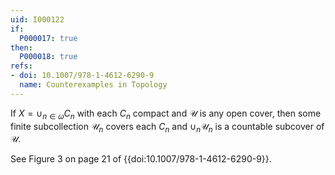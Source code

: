 ```yaml
---
uid: I000122
if:
  P000017: true
then:
  P000018: true
refs:
- doi: 10.1007/978-1-4612-6290-9
  name: Counterexamples in Topology
---
```


If $X = \cup_{n \in \omega} C_n$ with each $C_n$ compact and $\mathcal{U}$ is any open cover, then some finite subcollection $\mathcal{U}_n$ covers each $C_n$ and $\cup_n \mathcal{U}_n$ is a countable subcover of $\mathcal{U}$.


See Figure 3 on page 21 of {{doi:10.1007/978-1-4612-6290-9}}.
